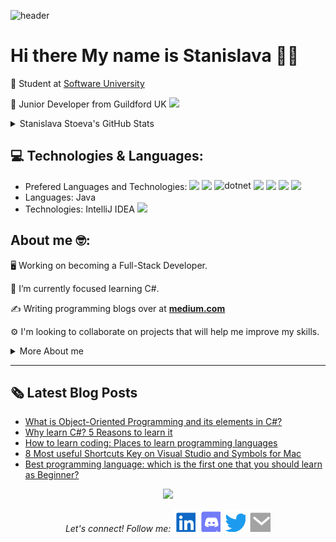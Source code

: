   ![header](https://capsule-render.vercel.app/api?&animation=fadeIn&color=timeGradient)

# Hi there My name is Stanislava 👩‍💻                                              
       
📌 Student at [Software University](https://softuni.bg)                          
<p>📌 Junior Developer from Guildford UK <img src="https://media.giphy.com/media/WUlplcMpOCEmTGBtBW/giphy.gif" width="30"> 
</em></p>

<details>
    <summary>Stanislava Stoeva's GitHub Stats</summary>
    </br>
<img src="https://github-readme-stats.vercel.app/api?username=StasiS-web&show_icons=true&count_private=true&hide_border=true&theme=blueberry" alt="GitHub stats"> 
<br><br>
</details>

## 💻 Technologies & Languages:  
  * Prefered Languages and Technologies: 
<img src="https://camo.githubusercontent.com/b93538aa01992433265dde40fc131f61cd2bd78dae2b4389e7bfd251b91f44c8/68747470733a2f2f696d672e736869656c64732e696f2f62616467652f56697375616c25323053747564696f2d3543324439313f7374796c653d666c6174266c6f676f3d76697375616c2d73747564696f266c6f676f436f6c6f723d7768697465"/> <img src="https://camo.githubusercontent.com/6cf418c39b6c354926c1947df02c0d79e9e3b80c4bb0fb7ae94a0dcb62c01933/68747470733a2f2f696d672e736869656c64732e696f2f62616467652f2d432532332d3233393132303f7374796c653d666c6174266c6f676f3d632d7368617270266c6f676f436f6c6f723d7768697465"/> <img src="https://upload.wikimedia.org/wikipedia/commons/e/ee/.NET_Core_Logo.svg" height="35px" alt="dotnet" style="vertical-align:top"/> <img src='https://camo.githubusercontent.com/54718eae695f207e1a694b6af88cb320665e6a0b312d6ecb6310ca162eb8e854/68747470733a2f2f696d672e736869656c64732e696f2f62616467652f56697375616c25323053747564696f253230436f64652d3030374143433f7374796c653d666c6174266c6f676f3d76697375616c2d73747564696f2d636f6465266c6f676f436f6c6f723d7768697465'/> <img src="https://camo.githubusercontent.com/1552d2596cea2d6a701b5df74c7fecfd7e3af38daf3de396c40dee419139a266/68747470733a2f2f696d672e736869656c64732e696f2f62616467652f48544d4c352d4533344632363f7374796c653d666c6174266c6f676f3d68746d6c35266c6f676f436f6c6f723d7768697465"/> <img src="https://camo.githubusercontent.com/0ae9b770a5e2d524f14c74bb1c93278dd53b2a5930864a33e0d0483439e67b2c/68747470733a2f2f696d672e736869656c64732e696f2f62616467652f4353532d3135373242363f267374796c653d666c6174266c6f676f3d63737333266c6f676f436f6c6f723d7768697465"/> <img src="https://camo.githubusercontent.com/45f27e5a6c3a058ce27cfa3c827d5e1e9eba6e1e2bcedf36c76b0c49e0128916/68747470733a2f2f696d672e736869656c64732e696f2f62616467652f4769744875622d3138313731373f7374796c653d666c6174266c6f676f3d676974687562266c6f676f436f6c6f723d7768697465"/> 
* Languages: Java
* Technologies: IntelliJ IDEA
  <img src="https://fiverr-res.cloudinary.com/images/t_main1,q_auto,f_auto,q_auto,f_auto/gigs/124446395/original/b68691adbfd454ea4173b4f213f9b7b11a5c426e/create-er-diagrams-develop-database-offer-tech-support.png" height="35"/> 

  
## About me 🤓:
  🖥 Working on becoming a Full-Stack Developer.</p>
  🎯 I’m currently focused learning C#.</p>
  :writing_hand: Writing programming blogs over at **[medium.com](https://codingexpert.medium.com/)**</p>
  ⚙️ I'm looking to collaborate on projects that will help me improve my skills.</p>
  <details>
    <summary>More About me</summary>
    </br>
    💡 I'm really passionate about computers and programming.</p>
    🌱 On this site, you can find my homework from SoftUni and some extra solutions from Hacker Rank.</p>
    ⭐️ Reading blog post about programming whenever possible.</p>
    ⚡  Fun fact: I love Yoga, Cycling, Ice-skating & Swimming and reading books.</p>
  <br><br>
</details>
  
  ---
## 🗞️ Latest Blog Posts
<!-- BLOG-POST-LIST:START -->
- [What is Object-Oriented Programming and its elements in C#?](https://codingexpert.medium.com/what-is-object-oriented-programming-d2cc194a2164?source=rss-1641335a14cb------2)
- [Why learn C#? 5 Reasons to learn it](https://codingexpert.medium.com/why-learn-c-5-reasons-to-learn-it-a3185ae6bf81?source=rss-1641335a14cb------2)
- [How to learn coding: Places to learn programming languages](https://codingexpert.medium.com/how-to-learn-coding-places-to-learn-programming-languages-a0d1e9f4b37e?source=rss-1641335a14cb------2)
- [8 Most useful Shortcuts Key on Visual Studio and Symbols for Mac](https://codingexpert.medium.com/8-most-useful-shortcuts-key-on-visual-studio-and-symbols-for-mac-bc18ef3ede6e?source=rss-1641335a14cb------2)
- [Best programming language: which is the first one that you should learn as Beginner?](https://codingexpert.medium.com/best-programming-language-which-is-the-first-one-that-you-should-learn-as-beginner-58411477da23?source=rss-1641335a14cb------2)
<!-- BLOG-POST-LIST:END -->

<footer>
  <p align="center">
    <img width=auto height="20" src="https://visitor-badge.glitch.me/badge?page_id=StasiS-web">
  </p>
  <p align="center">
   <i>Let's connect! Follow me:</i>
  <a href="https://www.linkedin.com/in/stanislavastoeva/" alt="Linkedin"><img src="https://github.com/StasiS-web/StasiS-web/blob/2d8b1516b077a3a9659890290ab9392e8c05bd60/readme/linkedin-box-fill.svg"></a>
  <a href="https://discordapp.com/invite/Stasi4872" alt="Discord"><img src="https://github.com/StasiS-web/StasiS-web/blob/2d8b1516b077a3a9659890290ab9392e8c05bd60/readme/discord-fill.svg"></a>
    <a href="https://twitter.com/StasiStoeva" alt="Twitter"><img src="https://github.com/StasiS-web/StasiS-web/blob/bde5bcb0600fa0d7464d8d0fe99caf4c7ca99a6a/readme/twitter-fill.svg"></a>
    <a href="mailto:stanislavastoeva1410@gmail.com" alt="Contact me"><img src="https://github.com/StasiS-web/StasiS-web/blob/bde5bcb0600fa0d7464d8d0fe99caf4c7ca99a6a/readme/mail-fill.svg"></a>
  </p>
 </footer>
